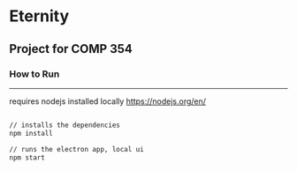 # Eternity

## Project for COMP 354

### How to Run

----

requires nodejs installed locally
https://nodejs.org/en/

```bash

// installs the dependencies
npm install

// runs the electron app, local ui
npm start

```
